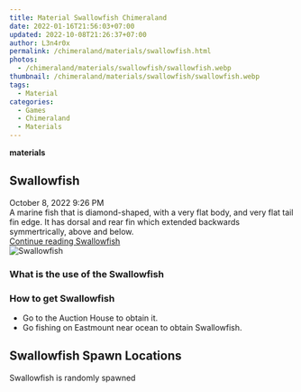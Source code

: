 ```yaml
---
title: Material Swallowfish Chimeraland
date: 2022-01-16T21:56:03+07:00
updated: 2022-10-08T21:26:37+07:00
author: L3n4r0x
permalink: /chimeraland/materials/swallowfish.html
photos:
  - /chimeraland/materials/swallowfish/swallowfish.webp
thumbnail: /chimeraland/materials/swallowfish/swallowfish.webp
tags:
  - Material
categories:
  - Games
  - Chimeraland
  - Materials
---
```


<section id="bootstrap-wrapper">
  <link
    rel="stylesheet"
    href="https://rawcdn.githack.com/dimaslanjaka/Web-Manajemen/0c3b5aa1813bd4abcd2c11bf3e37928b15c28664/css/bootstrap-5-3-0-alpha3-wrapper.css"
  />
  <div
    class="row g-0 border rounded overflow-hidden flex-md-row mb-4 shadow-sm position-relative bg-light text-dark"
  >
    <div class="col p-4 d-flex flex-column position-static">
      <strong class="d-inline-block mb-2 text-success">materials</strong>
      <h2 class="mb-0">Swallowfish</h2>
      <div class="mb-1 text-muted">October 8, 2022 9:26 PM</div>
      <div class="mb-2 border p-1">
        A marine fish that is diamond-shaped, with a very flat body, and very
        flat tail fin edge. It has dorsal and rear fin which extended backwards
        symmertrically, above and below.
      </div>
      <a
        href="/chimeraland/materials/swallowfish.html"
        class="stretched-link d-none"
        >Continue reading Swallowfish</a
      >
    </div>
    <div class="col-auto d-none d-lg-block">
      <img
        src="/chimeraland/materials/swallowfish/swallowfish.webp"
        alt="Swallowfish"
      />
    </div>
  </div>
  <div class="row bg-light text-dark">
    <div class="col-lg-6 col-12 mb-2">
      <div class="card">
        <div class="card-body">
          <h3 class="card-title">What is the use of the Swallowfish</h3>
          <div class="card-text"><ul></ul></div>
        </div>
      </div>
    </div>
    <div class="col-lg-6 col-12 mb-2">
      <div class="card">
        <div class="card-body">
          <h3 class="card-title">How to get Swallowfish</h3>
          <div class="card-text">
            <ul>
              <li>Go to the Auction House to obtain it.</li>
              <li>Go fishing on Eastmount near ocean to obtain Swallowfish.</li>
            </ul>
          </div>
        </div>
      </div>
    </div>
    <div class="col-12 mb-2">
      <h2>Swallowfish Spawn Locations</h2>
      <p>Swallowfish is randomly spawned</p>
    </div>
  </div>
</section>